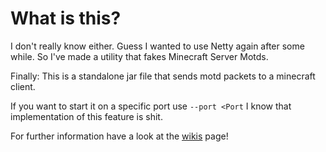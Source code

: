 # What is this?
I don't really know either. Guess I wanted to use Netty again after some while.
So I've made a utility that fakes Minecraft Server Motds.

Finally: This is a standalone jar file that sends motd packets to a minecraft client.

If you want to start it on a specific port use `--port <Port` I know that implementation of this feature is shit.

For further information have a look at the <a href="https://github.com/Tjorven-Liebe/motd-faker/wiki">wikis</a> page!
